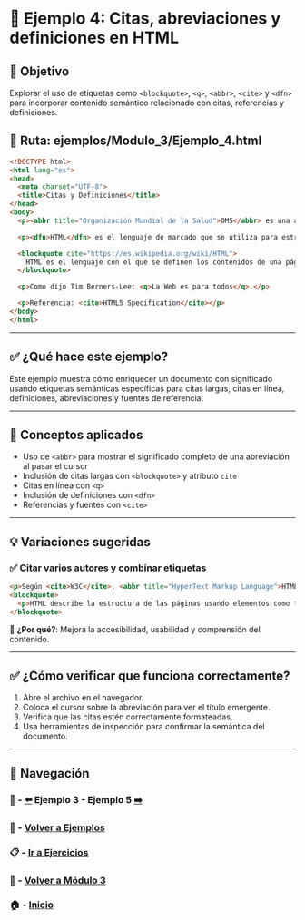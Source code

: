 # 🧪 Ejemplo 4: Citas, abreviaciones y definiciones en HTML

## 🎯 Objetivo
Explorar el uso de etiquetas como `<blockquote>`, `<q>`, `<abbr>`, `<cite>` y `<dfn>` para incorporar contenido semántico relacionado con citas, referencias y definiciones.

## 📁 Ruta: ejemplos/Modulo_3/Ejemplo_4.html

```html
<!DOCTYPE html>
<html lang="es">
<head>
  <meta charset="UTF-8">
  <title>Citas y Definiciones</title>
</head>
<body>
  <p><abbr title="Organización Mundial de la Salud">OMS</abbr> es una agencia de las Naciones Unidas especializada en gestionar políticas de prevención, promoción e intervención en salud a nivel mundial.</p>

  <p><dfn>HTML</dfn> es el lenguaje de marcado que se utiliza para estructurar páginas web.</p>

  <blockquote cite="https://es.wikipedia.org/wiki/HTML">
    HTML es el lenguaje con el que se definen los contenidos de una página web.
  </blockquote>

  <p>Como dijo Tim Berners-Lee: <q>La Web es para todos</q>.</p>

  <p>Referencia: <cite>HTML5 Specification</cite></p>
</body>
</html>
```

---

## ✅ ¿Qué hace este ejemplo?

Este ejemplo muestra cómo enriquecer un documento con significado usando etiquetas semánticas específicas para citas largas, citas en línea, definiciones, abreviaciones y fuentes de referencia.

---

## 🧠 Conceptos aplicados

- Uso de `<abbr>` para mostrar el significado completo de una abreviación al pasar el cursor
- Inclusión de citas largas con `<blockquote>` y atributo `cite`
- Citas en línea con `<q>`
- Inclusión de definiciones con `<dfn>`
- Referencias y fuentes con `<cite>`

---

## 💡 Variaciones sugeridas

### ✅ Citar varios autores y combinar etiquetas

```html
<p>Según <cite>W3C</cite>, <abbr title="HyperText Markup Language">HTML</abbr> es fundamental para la Web.</p>
<blockquote>
  <p>HTML describe la estructura de las páginas usando elementos como títulos, párrafos y listas.</p>
</blockquote>
```
📌 **¿Por qué?**: Mejora la accesibilidad, usabilidad y comprensión del contenido.

---

## ✅ ¿Cómo verificar que funciona correctamente?

1. Abre el archivo en el navegador.
2. Coloca el cursor sobre la abreviación para ver el título emergente.
3. Verifica que las citas estén correctamente formateadas.
4. Usa herramientas de inspección para confirmar la semántica del documento.

---

## 🔁 Navegación

### 🧪 - [⬅️](./Ejemplo_3.md) Ejemplo 3 - Ejemplo 5 [➡️](./Ejemplo_5.md)

### 🧪 - [Volver a Ejemplos](../README.md)

### 📋 - [Ir a Ejercicios](../../Ejercicios/README.md)

### 📘 - [Volver a Módulo 3](../../Modulo_3.md)

### 🏠 - [Inicio](../../../README.md)

